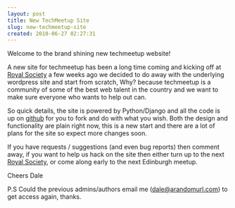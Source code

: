 ```yaml
---
layout: post
title: New TechMeetup Site
slug: new-techmeetup-site
created: 2010-06-27 02:27:31
---
```


Welcome to the brand shining new techmeetup website!

A new site for techmeetup has been a long time coming and kicking off at <a href="http://royalsocietyofhackers.tumblr.com/">Royal Society</a> a few weeks ago we decided to do away with the underlying wordpress site and start from scratch, Why? because techmeetup is a community of some of the best web talent in the country and we want to make sure everyone who wants to help out can.

So quick details, the site is powered by Python/Django and all the code is up on <a href="http://github.com/daleharvey/techmeetup">github</a> for you to fork and do with what you wish. Both the design and functionality are plain right now, this is a new start and there are a lot of plans for the site so expect more changes soon.

If you have requests / suggestions (and even bug reports) then comment away, if you want to help us hack on the site then either turn up to the next <a href="http://royalsocietyofhackers.tumblr.com/">Royal Society</a>, or come along early to the next Edinburgh meetup.

Cheers
Dale

P.S Could the previous admins/authors email me (dale@arandomurl.com)  to get access again, thanks.